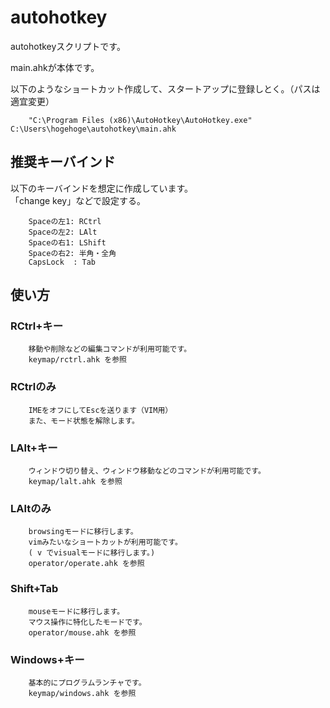 autohotkey
==========

autohotkeyスクリプトです。

main.ahkが本体です。

以下のようなショートカット作成して、スタートアップに登録しとく。（パスは適宜変更）

		"C:\Program Files (x86)\AutoHotkey\AutoHotkey.exe" C:\Users\hogehoge\autohotkey\main.ahk

## 推奨キーバインド
以下のキーバインドを想定に作成しています。  
「change key」などで設定する。

		Spaceの左1: RCtrl
		Spaceの左2: LAlt
		Spaceの右1: LShift
		Spaceの右2: 半角・全角
		CapsLock  : Tab

## 使い方
### RCtrl+キー
		移動や削除などの編集コマンドが利用可能です。
		keymap/rctrl.ahk を参照

### RCtrlのみ
		IMEをオフにしてEscを送ります（VIM用）
		また、モード状態を解除します。

### LAlt+キー
		ウィンドウ切り替え、ウィンドウ移動などのコマンドが利用可能です。
		keymap/lalt.ahk を参照

### LAltのみ
		browsingモードに移行します。
		vimみたいなショートカットが利用可能です。
		( v でvisualモードに移行します。)
		operator/operate.ahk を参照

### Shift+Tab
		mouseモードに移行します。
		マウス操作に特化したモードです。
		operator/mouse.ahk を参照

### Windows+キー
		基本的にプログラムランチャです。
		keymap/windows.ahk を参照

